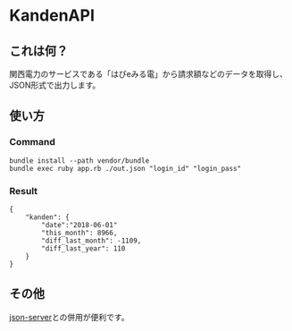 # KandenAPI
## これは何？
関西電力のサービスである「はぴeみる電」から請求額などのデータを取得し、JSON形式で出力します。

## 使い方
### Command
```
bundle install --path vendor/bundle
bundle exec ruby app.rb ./out.json "login_id" "login_pass"
```

### Result
```
{
    "kanden": {
        "date":"2018-06-01"
        "this_month": 8966,
        "diff_last_month": -1109,
        "diff_last_year": 110
    }
}
```

## その他
[json-server](https://github.com/typicode/json-server)との併用が便利です。
